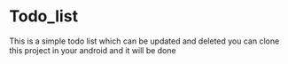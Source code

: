 # Todo_list
This is a simple todo list which can be updated and deleted
you can clone this project in your android and it will be done

